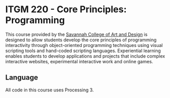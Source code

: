 # ITGM 220 - Core Principles: Programming

This course provided by the [Savannah College of Art and Design](https://www.scad.edu/) is designed to allow students develop the core principles of programming interactivity through object-oriented programming techniques using visual scripting tools and hand-coded scripting languages. Experiential learning enables students to develop applications and projects that include complex interactive websites, experimental interactive work and online games.

## Language
All code in this course uses Processing 3.
